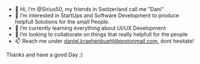 - 👋 Hi, I’m @Sirius50, my friends in Switzerland call me "Dani"
- 👀 I’m interested in StartUps and Software Development to produce helpfull Solutions for the small People.
- 🌱 I’m currently learning everything about UI/UX Development
- 💞️ I’m looking to collaborate on things that really helpfull for the people
- 📫 Reach me under daniel.kraehenbuehl@protonmail.com, dont hesitate!

Thanks and have a good Day :)

<!---
Sirius50/Sirius50 is a ✨ special ✨ repository because its `README.md` (this file) appears on your GitHub profile.
You can click the Preview link to take a look at your changes.
--->
